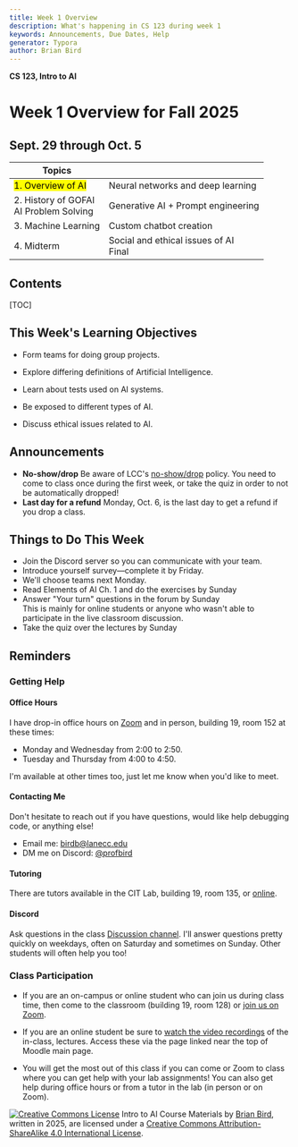 ```yaml
---
title: Week 1 Overview
description: What's happening in CS 123 during week 1
keywords: Announcements, Due Dates, Help
generator: Typora
author: Brian Bird
---
```


**CS 123, Intro to AI**

<h1>Week 1 Overview for Fall 2025</h1>

<h2>Sept. 29 through Oct. 5</h2>



| Topics                                           |                                              |
| ------------------------------------------------ | -------------------------------------------- |
| <mark>1. Overview of AI</mark>                   | Neural networks and deep learning            |
| 2. History of GOFAI<br />     AI Problem Solving | Generative AI + Prompt engineering           |
| 3. Machine Learning                              | Custom chatbot creation                      |
| 4. Midterm                                       | Social and ethical issues of AI  <br />Final |



<h2>Contents</h2>

[TOC]

## This Week's Learning Objectives

- Form teams for doing group projects.

- Explore differing definitions of Artificial Intelligence.

- Learn about tests used on AI systems.

- Be exposed to different types of AI.

- Discuss ethical issues related to AI.


## Announcements

- **No-show/drop**
  Be aware of LCC's <u>no-show/drop</u> policy. You need to come to class once during the first week, or take the quiz in order to not be automatically dropped!
- **Last day for a refund** 
   Monday, Oct. 6, is the last day to get a refund if you drop a class.

## Things to Do This Week

- Join the Discord server so you can communicate with your team.
- Introduce yourself survey&mdash;complete it by Friday. 
- We'll choose teams next Monday.
- Read Elements of AI Ch. 1 and do the exercises by Sunday
- Answer "Your turn" questions in the forum by Sunday  
  This is mainly for online students or anyone who wasn't able to participate in the live classroom discussion.
- Take the quiz over the lectures by Sunday

## Reminders

### Getting Help

#### Office Hours

I have drop-in office hours on [Zoom](https://lanecc.zoom.us/j/8982554800) and in person, building 19, room 152 at these times:

- Monday and Wednesday from 2:00 to 2:50. 
- Tuesday and Thursday from 4:00 to 4:50. 

I'm available at other times too, just let me know when you'd like to meet. 

#### Contacting Me

Don't hesitate to reach out if you have questions, would like help debugging code, or anything else!

- Email me: birdb@lanecc.edu
- DM me on Discord: [@profbird](https://discord.com/users/795803452869443586)

#### Tutoring

There are tutors available in the CIT Lab, building 19, room 135, or [online](https://www.lanecc.edu/get-support/academic-support/academic-and-tutoring-services).

#### Discord

Ask questions in the class [Discussion channel](https://discord.com/channels/1290812758249701396/1324897172981809273). I'll answer questions pretty quickly on weekdays, often on Saturday and sometimes on Sunday. Other students will often help you too!

### Class Participation

- If you are an on-campus or online student who can join us during class time, then come to the classroom (building 19, room 128) or [join us on Zoom](https://lanecc.zoom.us/j/92444108339).
- If you are an online student be sure to <u>watch the video recordings</u> of the in-class, lectures. Access these via the page linked near the top of Moodle main page.

- You will get the most out of this class if you can come or Zoom to class where you can get help with your lab assignments! You can also get help during office hours or from a tutor in the lab (in person or on Zoom).



[![Creative Commons License](https://i.creativecommons.org/l/by-sa/4.0/88x31.png)](http://creativecommons.org/licenses/by-sa/4.0/) Intro to AI Course Materials by [Brian Bird](https://profbird.dev), written in <time>2025</time>, are licensed under a [Creative Commons Attribution-ShareAlike 4.0 International License](http://creativecommons.org/licenses/by-sa/4.0/). 